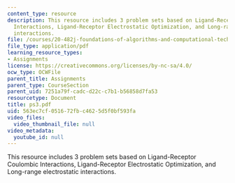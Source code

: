 ```yaml
---
content_type: resource
description: This resource includes 3 problem sets based on Ligand-Receptor Coulombic
  Interactions, Ligand-Receptor Electrostatic Optimization, and Long-range electrostatic
  interactions.
file: /courses/20-482j-foundations-of-algorithms-and-computational-techniques-in-systems-biology-spring-2006/563ec7cf051672fbc4625d5f0bf593fa_ps3.pdf
file_type: application/pdf
learning_resource_types:
- Assignments
license: https://creativecommons.org/licenses/by-nc-sa/4.0/
ocw_type: OCWFile
parent_title: Assignments
parent_type: CourseSection
parent_uid: 7251a79f-cadc-d22c-c7b1-b56858d7fa53
resourcetype: Document
title: ps3.pdf
uid: 563ec7cf-0516-72fb-c462-5d5f0bf593fa
video_files:
  video_thumbnail_file: null
video_metadata:
  youtube_id: null
---
```

This resource includes 3 problem sets based on Ligand-Receptor Coulombic Interactions, Ligand-Receptor Electrostatic Optimization, and Long-range electrostatic interactions.